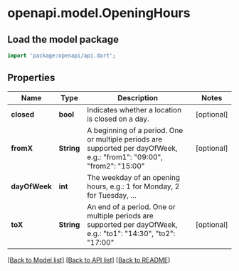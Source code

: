 # openapi.model.OpeningHours

## Load the model package
```dart
import 'package:openapi/api.dart';
```

## Properties
Name | Type | Description | Notes
------------ | ------------- | ------------- | -------------
**closed** | **bool** | Indicates whether a location is closed on a day. | [optional] 
**fromX** | **String** | A beginning of a period. One or multiple periods are supported per dayOfWeek, e.g.: \"from1\": \"09:00\", \"from2\": \"15:00\" | [optional] 
**dayOfWeek** | **int** | The weekday of an opening hours, e.g.: 1 for Monday, 2 for Tuesday, ... | 
**toX** | **String** | An end of a period. One or multiple periods are supported per dayOfWeek, e.g.: \"to1\": \"14:30\", \"to2\": \"17:00\" | [optional] 

[[Back to Model list]](../README.md#documentation-for-models) [[Back to API list]](../README.md#documentation-for-api-endpoints) [[Back to README]](../README.md)


